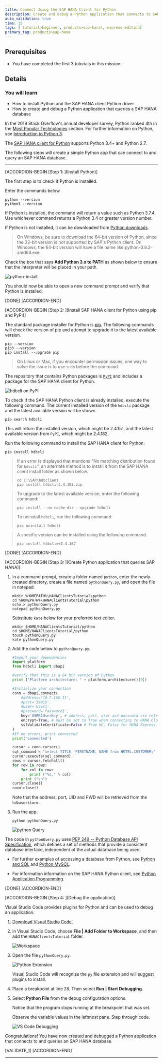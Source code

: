 ```yaml
---
title: Connect Using the SAP HANA Client for Python
description: Create and debug a Python application that connects to SAP HANA using the SAP HANA client.
auto_validation: true
time: 15
tags: [ tutorial>beginner, products>sap-hana\,-express-edition]
primary_tag: products>sap-hana
---
```


## Prerequisites
 - You have completed the first 3 tutorials in this mission.

## Details
### You will learn
- How to install Python and the SAP HANA client Python driver
- How to create and debug a Python application that queries a SAP HANA database

In the 2019 Stack Overflow's annual developer survey, Python ranked 4th in the [Most Popular Technologies](https://insights.stackoverflow.com/survey/2019#technology) section.  For further information on Python, see [Introduction to Python 3](https://realpython.com/python-introduction/).

The [SAP HANA client for Python](https://help.sap.com/viewer/f1b440ded6144a54ada97ff95dac7adf/latest/en-US/f3b8fabf34324302b123297cdbe710f0.html) supports Python 3.4+ and Python 2.7.  

The following steps will create a simple Python app that can connect to and query an SAP HANA database.  

---

[ACCORDION-BEGIN [Step 1: ](Install Python)]

The first step is to check if Python is installed.

Enter the commands below.

```Shell
python --version
python3 --version
```
If Python is installed, the command will return a value such as Python 3.7.4.  Use whichever command returns a Python 3.4 or greater version number.   

If Python is not installed, it can be downloaded from [Python downloads](https://www.python.org/downloads/).

>On Windows, be sure to download the 64-bit version of Python, since the 32-bit version is not supported by SAP's Python client.  On Windows, the 64-bit version will have a file name like python-3.8.2-amd64.exe.  

Check the box that says **Add Python 3.x to PATH** as shown below to ensure that the interpreter will be placed in your path.   

![python-install](python-install.png)

You should now be able to open a new command prompt and verify that Python is installed.

[DONE]
[ACCORDION-END]

[ACCORDION-BEGIN [Step 2: ](Install SAP HANA client for Python using pip and PyPI)]

The standard package installer for Python is [pip](https://pypi.org/project/pip/).  The following commands will check the version of pip and attempt to upgrade it to the latest available version.

```Command Prompt
pip --version
pip3 --version
pip install --upgrade pip
```

>On Linux or Mac, if you encounter permission issues, one way to solve the issue is to use `sudo` before the command.


The repository that contains Python packages is [`PyPI`](https://pypi.org/) and includes a package for the SAP HANA client for Python.

![hdbcli on PyPI](PyPI.png)  

To check if the SAP HANA Python client is already installed, execute the following command. The current installed version of the `hdbcli` package and the latest available version will be shown.

```Shell
pip search hdbcli
```

This will return the installed version, which might be 2.4.151, and the latest available version from `PyPI`, which might be 2.4.182.  

Run the following command to install the SAP HANA client for Python:

```Shell
pip install hdbcli
```

>If an error is displayed that mentions "No matching distribution found for `hdbcli`", an alternate method is to install it from the SAP HANA client install folder as shown below.
>
> ```Shell
> cd C:\SAP\hdbclient
> pip install hdbcli-2.4.182.zip
> ```
>

> To upgrade to the latest available version, enter the following command:
> ```
> pip install --no-cache-dir --upgrade hdbcli
> ```
>
> To uninstall `hdbcli`, run the following command:
> ```
> pip uninstall hdbcli
> ```

> A specific version can be installed using the following command.
>
> ```
> pip install hdbcli==2.4.167
> ```


[DONE]
[ACCORDION-END]

[ACCORDION-BEGIN [Step 3: ](Create Python application that queries SAP HANA)]


1. In a command prompt, create a folder named `python`, enter the newly created directory, create a file named `pythonQuery.py`, and open the file in notepad.

    ```Shell on Windows
    mkdir %HOMEPATH%\HANAClientsTutorial\python
    cd %HOMEPATH%\HANAClientsTutorial\python
    echo.> pythonQuery.py
    notepad pythonQuery.py
    ```

    Substitute `kate` below for your preferred text editor.  

    ```Terminal on Mac or Linux
    mkdir $HOME/HANAClientsTutorial/python
    cd $HOME/HANAClientsTutorial/python
    touch pythonQuery.py
    kate pythonQuery.py
    ```

2. Add the code below to `pythonQuery.py`.

    ```Python
    #Import your dependencies
    import platform
    from hdbcli import dbapi

    #verify that this is a 64 bit version of Python
    print ("Platform architecture: " + platform.architecture()[0])

    #Initialize your connection
    conn = dbapi.connect(
        #address='10.7.168.11',
        #port='39015',
        #user='User1',
        #password='Password1',
        key='USER1UserKey', # address, port, user and password are retreived from the hdbuserstore
        encrypt=True, # must be set to True when connecting to HANA Cloud
        sslValidateCertificate=False # True HC, False for HANA Express.
    )
    #If no errors, print connected
    print('connected')

    cursor = conn.cursor()
    sql_command = "select TITLE, FIRSTNAME, NAME from HOTEL.CUSTOMER;"
    cursor.execute(sql_command)
    rows = cursor.fetchall()
    for row in rows:
        for col in row:
            print ("%s," % col)
        print ("\n")
    cursor.close()
    conn.close()
    ```

    Note that the address, port, UID and PWD will be retrieved from the `hdbuserstore`.   

3. Run the app.

    ```Shell
    python pythonQuery.py
    ```

    ![python Query](python_app.png)

The code in `pythonQuery.py` uses [PEP 249 -- Python Database API Specification](https://www.python.org/dev/peps/pep-0249/), which defines a set of methods that provide a consistent database interface, independent of the actual database being used.   

  - For further examples of accessing a database from Python, see [Python and SQL](https://www.python-course.eu/sql_python.php) and [Python MySQL](https://www.w3schools.com/python/python_mysql_insert.asp).  

  - For information information on the SAP HANA Python client, see [Python Application Programming](https://help.sap.com/viewer/f1b440ded6144a54ada97ff95dac7adf/latest/en-US/f3b8fabf34324302b123297cdbe710f0.html).

[DONE]
[ACCORDION-END]

[ACCORDION-BEGIN [Step 4: ](Debug the application)]

Visual Studio Code provides plugins for Python and can be used to debug an application.  

1. [Download Visual Studio Code.](https://code.visualstudio.com/Download)

2. In Visual Studio Code, choose **File | Add Folder to Workspace**, and then add the `HANAClientsTutorial` folder.

    ![Workspace](workspace.png)

3. Open the file `pythonQuery.py`.

    ![Python Extension](extension.png)

    Visual Studio Code will recognize the `py` file extension and will suggest plugins to install.

4. Place a breakpoint at line 28. Then select **Run | Start Debugging**.

5. Select **Python File** from the debug configuration options.  

    Notice that the program stops running at the breakpoint that was set.

    Observe the variable values in the leftmost pane.  Step through code.

    ![VS Code Debugging](debugging.png)  

Congratulations! You have now created and debugged a Python application that connects to and queries an SAP HANA database.  


[VALIDATE_1]
[ACCORDION-END]



---
